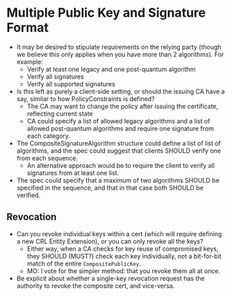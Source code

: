 # Multiple Public Key and Signature Format

- It may be desired to stipulate requirements on the relying party (though we believe this only applies when you have more than 2
algorithms). For example:
  - Verify at least one legacy and one post-quantum algorithm
  - Verify all signatures
  - Verify all supported signatures
- Is this left as purely a client-side setting, or should the issuing CA have a say, similar to how PolicyConstraints is defined?
  - The CA may want to change the policy after issuing the certificate, reflecting current state
  - CA could specify a list of allowed legacy algorithms and a list of allowed post-quantum algorithms and require one signature from each category.
- The CompositeSignatureAlgorithm structure could define a list of list of algorithms, and the spec could suggest that clients SHOULD
verify one from each sequence.
  - An alternative approach would be to require the client to verify all signatures from at least one list.
- The spec could specify that a maximum of two algorithms SHOULD be specified in the sequence, and that in that case both SHOULD be
verified.


## Revocation

- Can you revoke individual keys within a cert (which will require defining a new CRL Entity Extension), or you can only revoke all the keys?
  - Either way, when a CA checks for key reuse of compromised keys, they SHOULD (MUST?) check each key individually, not a bit-for-bit match of the entire `CompositePublicKey`.
  - MO: I vote for the simpler method: that you revoke them all at once.
- Be explicit about whether a single-key revocation request has the authority to revoke the composite cert, and vice-versa.
